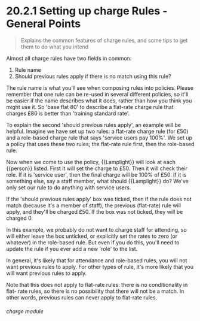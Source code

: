 # 20.2.1    Setting up charge Rules - General Points

> Explains the common features of charge rules, and some tips to get them to do what you intend 

Almost all charge rules have two fields in common:

 1. Rule name
  2. Should previous rules apply if there is no match using this rule?

The rule name is what you'll see when composing rules into policies. Please remember that one rule can be re-used in several different policies, so it'll be easier if the name describes what it does, rather than how you think you might use it. So 'base flat 80' to describe a flat-rate charge rule that charges £80 is better than 'training standard rate'. 

To explain the second 'should previous rules apply', an example will be helpful. Imagine we have set up two rules: a flat-rate charge rule (for £50) and a role-based charge rule that says 'service users pay 100%'. We set up a policy that uses these two rules; the flat-rate rule first, then the role-based rule. 

Now when we come to use the policy, {{Lamplight}} will look at each {{person}} listed. First it will set the charge to £50. Then it will check their role. If it is 'service user', then the final charge will be 100% of £50. If it is something else, say a staff member, what should {{Lamplight}} do? We've only set our rule to do anything with service users. 

If the 'should previous rules apply' box was ticked, then if the rule does not match (because it's a member of staff), the previous (flat-rate) rule will apply, and they'll be charged £50. If the box was not ticked, they will be charged 0. 

In this example, we probably do not want to charge staff for attending, so will either leave the box unticked, or explicitly set the rates to zero (or whatever) in the role-based rule. But even if you do this, you'll need to update the rule if you ever add a new 'role' to the list. 

In general, it's likely that for attendance and role-based rules, you will not want previous rules to apply. For other types of rule, it's more likely that you will want previous rules to apply. 

Note that this does not apply to flat-rate rules: there is no conditionality in flat- rate rules, so there is no possibility that there will not be a match. In other words, previous rules can never apply to flat-rate rules. 

###### charge module


